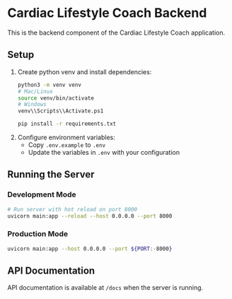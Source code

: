 # Cardiac Lifestyle Coach Backend
This is the backend component of the Cardiac Lifestyle Coach application.

## Setup

1. Create python venv and install dependencies:
    ```bash
    python3 -m venv venv
    # Mac/Linux
    source venv/bin/activate
    # Windows
    venv\\Scripts\\Activate.ps1
    
    pip install -r requirements.txt
    ```
2. Configure environment variables:
    - Copy `.env.example` to `.env`
    - Update the variables in `.env` with your configuration

## Running the Server

### Development Mode
```bash
# Run server with hot reload on port 8000
uvicorn main:app --reload --host 0.0.0.0 --port 8000
```

### Production Mode
```bash
uvicorn main:app --host 0.0.0.0 --port ${PORT:-8000}
```

## API Documentation

API documentation is available at `/docs` when the server is running.

